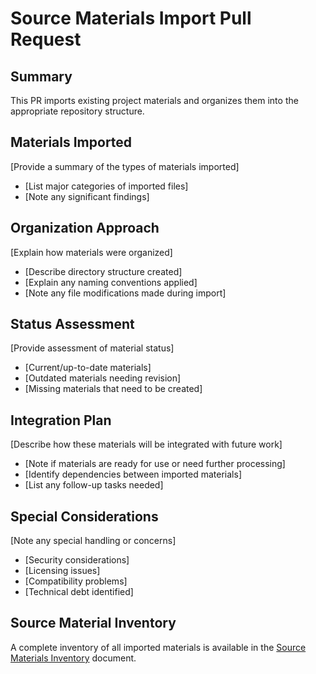 # Source Materials Import Pull Request

## Summary

This PR imports existing project materials and organizes them into the appropriate repository structure.

## Materials Imported

[Provide a summary of the types of materials imported]
- [List major categories of imported files]
- [Note any significant findings]

## Organization Approach

[Explain how materials were organized]
- [Describe directory structure created]
- [Explain any naming conventions applied]
- [Note any file modifications made during import]

## Status Assessment

[Provide assessment of material status]
- [Current/up-to-date materials]
- [Outdated materials needing revision]
- [Missing materials that need to be created]

## Integration Plan

[Describe how these materials will be integrated with future work]
- [Note if materials are ready for use or need further processing]
- [Identify dependencies between imported materials]
- [List any follow-up tasks needed]

## Special Considerations

[Note any special handling or concerns]
- [Security considerations]
- [Licensing issues]
- [Compatibility problems]
- [Technical debt identified]

## Source Material Inventory

A complete inventory of all imported materials is available in the [Source Materials Inventory](../requirements/source_materials_inventory.md) document.

